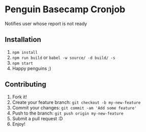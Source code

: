 # Penguin Basecamp Cronjob
Notifies user whose report is not ready

## Installation

1. `npm install`
2. `npm run build` or `babel -w source/ -d build/ -s`
3. `npm start`
4. Happy penguins ;)


## Contributing
1. Fork it!
2. Create your feature branch: `git checkout -b my-new-feature`
3. Commit your changes: `git commit -am 'Add some feature'`
4. Push to the branch: `git push origin my-new-feature`
5. Submit a pull request :D
6. Enjoy!

